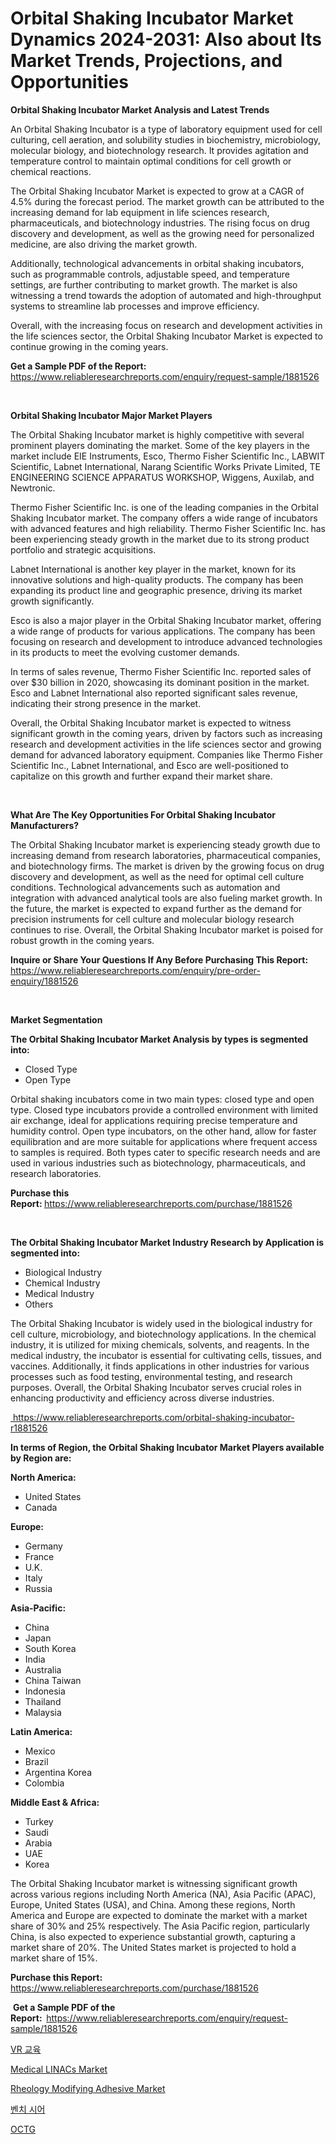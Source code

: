 <p><h1>Orbital Shaking Incubator Market Dynamics 2024-2031: Also about Its Market Trends, Projections, and Opportunities</h1></p><p><strong>Orbital Shaking Incubator Market Analysis and Latest Trends</strong></p>
<p><p>An Orbital Shaking Incubator is a type of laboratory equipment used for cell culturing, cell aeration, and solubility studies in biochemistry, microbiology, molecular biology, and biotechnology research. It provides agitation and temperature control to maintain optimal conditions for cell growth or chemical reactions.</p><p>The Orbital Shaking Incubator Market is expected to grow at a CAGR of 4.5% during the forecast period. The market growth can be attributed to the increasing demand for lab equipment in life sciences research, pharmaceuticals, and biotechnology industries. The rising focus on drug discovery and development, as well as the growing need for personalized medicine, are also driving the market growth.</p><p>Additionally, technological advancements in orbital shaking incubators, such as programmable controls, adjustable speed, and temperature settings, are further contributing to market growth. The market is also witnessing a trend towards the adoption of automated and high-throughput systems to streamline lab processes and improve efficiency.</p><p>Overall, with the increasing focus on research and development activities in the life sciences sector, the Orbital Shaking Incubator Market is expected to continue growing in the coming years.</p></p>
<p><strong>Get a Sample PDF of the Report:&nbsp;</strong> <a href="https://www.reliableresearchreports.com/enquiry/request-sample/1881526">https://www.reliableresearchreports.com/enquiry/request-sample/1881526</a></p>
<p>&nbsp;</p>
<p><strong>Orbital Shaking Incubator Major Market Players</strong></p>
<p><p>The Orbital Shaking Incubator market is highly competitive with several prominent players dominating the market. Some of the key players in the market include EIE Instruments, Esco, Thermo Fisher Scientific Inc., LABWIT Scientific, Labnet International, Narang Scientific Works Private Limited, TE ENGINEERING SCIENCE APPARATUS WORKSHOP, Wiggens, Auxilab, and Newtronic.</p><p>Thermo Fisher Scientific Inc. is one of the leading companies in the Orbital Shaking Incubator market. The company offers a wide range of incubators with advanced features and high reliability. Thermo Fisher Scientific Inc. has been experiencing steady growth in the market due to its strong product portfolio and strategic acquisitions.</p><p>Labnet International is another key player in the market, known for its innovative solutions and high-quality products. The company has been expanding its product line and geographic presence, driving its market growth significantly.</p><p>Esco is also a major player in the Orbital Shaking Incubator market, offering a wide range of products for various applications. The company has been focusing on research and development to introduce advanced technologies in its products to meet the evolving customer demands.</p><p>In terms of sales revenue, Thermo Fisher Scientific Inc. reported sales of over $30 billion in 2020, showcasing its dominant position in the market. Esco and Labnet International also reported significant sales revenue, indicating their strong presence in the market.</p><p>Overall, the Orbital Shaking Incubator market is expected to witness significant growth in the coming years, driven by factors such as increasing research and development activities in the life sciences sector and growing demand for advanced laboratory equipment. Companies like Thermo Fisher Scientific Inc., Labnet International, and Esco are well-positioned to capitalize on this growth and further expand their market share.</p></p>
<p>&nbsp;</p>
<p><strong>What Are The Key Opportunities For Orbital Shaking Incubator Manufacturers?</strong></p>
<p><p>The Orbital Shaking Incubator market is experiencing steady growth due to increasing demand from research laboratories, pharmaceutical companies, and biotechnology firms. The market is driven by the growing focus on drug discovery and development, as well as the need for optimal cell culture conditions. Technological advancements such as automation and integration with advanced analytical tools are also fueling market growth. In the future, the market is expected to expand further as the demand for precision instruments for cell culture and molecular biology research continues to rise. Overall, the Orbital Shaking Incubator market is poised for robust growth in the coming years.</p></p>
<p><strong>Inquire or Share Your Questions If Any Before Purchasing This Report:</strong> <a href="https://www.reliableresearchreports.com/enquiry/pre-order-enquiry/1881526">https://www.reliableresearchreports.com/enquiry/pre-order-enquiry/1881526</a></p>
<p>&nbsp;</p>
<p><strong>Market Segmentation</strong></p>
<p><strong>The Orbital Shaking Incubator Market Analysis by types is segmented into:</strong></p>
<p><ul><li>Closed Type</li><li>Open Type</li></ul></p>
<p><p>Orbital shaking incubators come in two main types: closed type and open type. Closed type incubators provide a controlled environment with limited air exchange, ideal for applications requiring precise temperature and humidity control. Open type incubators, on the other hand, allow for faster equilibration and are more suitable for applications where frequent access to samples is required. Both types cater to specific research needs and are used in various industries such as biotechnology, pharmaceuticals, and research laboratories.</p></p>
<p><strong>Purchase this Report:&nbsp;</strong><a href="https://www.reliableresearchreports.com/purchase/1881526">https://www.reliableresearchreports.com/purchase/1881526</a></p>
<p>&nbsp;</p>
<p><strong>The Orbital Shaking Incubator Market Industry Research by Application is segmented into:</strong></p>
<p><ul><li>Biological Industry</li><li>Chemical Industry</li><li>Medical Industry</li><li>Others</li></ul></p>
<p><p>The Orbital Shaking Incubator is widely used in the biological industry for cell culture, microbiology, and biotechnology applications. In the chemical industry, it is utilized for mixing chemicals, solvents, and reagents. In the medical industry, the incubator is essential for cultivating cells, tissues, and vaccines. Additionally, it finds applications in other industries for various processes such as food testing, environmental testing, and research purposes. Overall, the Orbital Shaking Incubator serves crucial roles in enhancing productivity and efficiency across diverse industries.</p></p>
<p><a href="https://www.reliableresearchreports.com/orbital-shaking-incubator-r1881526">&nbsp;https://www.reliableresearchreports.com/orbital-shaking-incubator-r1881526</a></p>
<p><strong>In terms of Region, the Orbital Shaking Incubator Market Players available by Region are:</strong></p>
<p>
    <p> <strong> North America: </strong>
        <ul>
            <li>United States</li>
            <li>Canada</li>
        </ul>
        </p> 
    <p> <strong> Europe: </strong>
        <ul>
            <li>Germany</li>
            <li>France</li>
            <li>U.K.</li>
            <li>Italy</li>
            <li>Russia</li>
        </ul>
        </p> 
    <p> <strong> Asia-Pacific: </strong>
        <ul>
            <li>China</li>
            <li>Japan</li>
            <li>South Korea</li>
            <li>India</li>
            <li>Australia</li>
            <li>China Taiwan</li>
            <li>Indonesia</li>
            <li>Thailand</li>
            <li>Malaysia</li>
        </ul>
        </p> 
    <p> <strong> Latin America: </strong>
        <ul>
            <li>Mexico</li>
            <li>Brazil</li>
            <li>Argentina Korea</li>
            <li>Colombia</li>
        </ul>
        </p> 
    <p> <strong> Middle East & Africa: </strong>
        <ul>
            <li>Turkey</li>
            <li>Saudi</li>
            <li>Arabia</li>
            <li>UAE</li>
            <li>Korea</li>
        </ul>
    </p>
    </p>
<p><p>The Orbital Shaking Incubator market is witnessing significant growth across various regions including North America (NA), Asia Pacific (APAC), Europe, United States (USA), and China. Among these regions, North America and Europe are expected to dominate the market with a market share of 30% and 25% respectively. The Asia Pacific region, particularly China, is also expected to experience substantial growth, capturing a market share of 20%. The United States market is projected to hold a market share of 15%.</p></p>
<p><strong>Purchase this Report: </strong><a href="https://www.reliableresearchreports.com/purchase/1881526">https://www.reliableresearchreports.com/purchase/1881526</a></p>
<p>&nbsp;<strong>Get a Sample PDF of the Report:&nbsp;&nbsp;</strong><a href="https://www.reliableresearchreports.com/enquiry/request-sample/1881526">https://www.reliableresearchreports.com/enquiry/request-sample/1881526</a></p>
<p><strong></strong></p>
<p><p><a href="https://medium.com/@estelwisozk1/vr-%EA%B5%90%EC%9C%A1-%EC%8B%9C%EC%9E%A5-%EA%B2%BD%EC%9F%81-%EB%B6%84%EC%84%9D-%EC%8B%9C%EC%9E%A5-%ED%8A%B8%EB%A0%8C%EB%93%9C-%EB%B0%8F-2031%EB%85%84%EA%B9%8C%EC%A7%80%EC%9D%98-%EC%98%88%EC%B8%A1-2fcade41afc9">VR 교육</a></p><p><a href="https://github.com/nicholepatriciadoylenwnrjr0/Market-Research-Report-List-2/blob/main/medical-linacs-market.md">Medical LINACs Market</a></p><p><a href="https://issuu.com/reportprime-2/docs/rheology-modifying-adhesive-market-size-2030.pptx">Rheology Modifying Adhesive Market</a></p><p><a href="https://medium.com/@jenniferstanley2022/%EB%B2%A4%EC%B9%98-%EC%8B%9C%EC%96%B4-%EC%8B%9C%EC%9E%A5-%EA%B7%9C%EB%AA%A8-%EB%B0%8F-%EC%8B%9C%EC%9E%A5-%EB%8F%99%ED%96%A5-%EC%99%84%EC%A0%84%ED%95%9C-%EC%82%B0%EC%97%85-%EA%B0%9C%EC%9A%94-2024%EB%85%84%EB%B6%80%ED%84%B0-2031%EB%85%84-b3d033d945cf">벤치 시어</a></p><p><a href="https://github.com/nemesis2824/Market-Research-Report-List-1/blob/main/450568851370.md">OCTG</a></p></p>